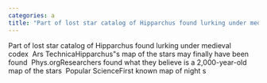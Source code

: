 ```yaml
---
categories: a
title: "Part of lost star catalog of Hipparchus found lurking under medieval codex  Ars Technica"
---
```

Part of lost star catalog of Hipparchus found lurking under medieval codex&nbsp;&nbsp;Ars TechnicaHipparchus"s map of the stars may finally have been found&nbsp;&nbsp;Phys.orgResearchers found what they believe is a 2,000-year-old map of the stars&nbsp;&nbsp;Popular ScienceFirst known map of night s